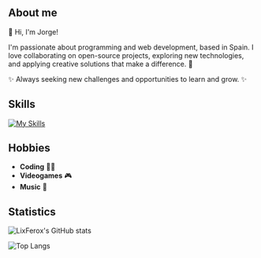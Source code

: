 ## About me

👋 Hi, I'm Jorge!

I'm passionate about programming and web development, based in Spain. I love collaborating on open-source projects, exploring new technologies, and applying creative solutions that make a difference. 🚀

✨ Always seeking new challenges and opportunities to learn and grow. ✨

## Skills

[![My Skills](https://skillicons.dev/icons?i=js,ts,html,css,astro,svelte,tailwind,docker,linux,git,github,githubactions,ps,ae&perline=10)](https://skillicons.dev)

## Hobbies

- **Coding** 🧑‍💻
- **Videogames** 🎮
- **Music** 🎵

## Statistics

![LixFerox's GitHub stats](https://github-readme-stats.vercel.app/api?username=LixFerox&show_icons=true&theme=radical)

![Top Langs](https://github-readme-stats.vercel.app/api/top-langs/?username=LixFerox&layout=donut&theme=radical&exclude_repo=eclipse-workspace-dam)
